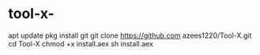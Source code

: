 
# tool-x-
apt update  pkg install git  git clone https://github.com
azees1220/Tool-X.git  cd Tool-X  chmod +x install.aex  sh install.aex
